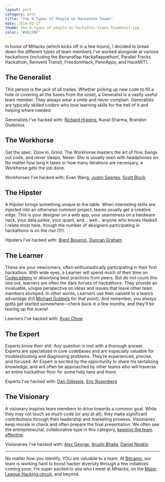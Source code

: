 ```yaml
---
layout: post
category: post
title: "The 6 Types of People on Hackathon Teams"
date: 2014-01-17
thumb: the-6-types-of-people-on-hackathon-teams_thumbnail.jpg
color: "#56220F"
---
```


In honor of MHacks (which kicks off in a few hours), I decided to break down the different types of team members I've worked alongside at various hackathons (including the Bananaflap Hackaflappathon!, Parallel Tracks Hackathon, Reinvent Transit, FreedomHack, PennApps, and HackMIT).

## The Generalist

This person is the jack of all trades. Whether picking up new code to fill a hole or covering all the bases from the onset, a Generalist is a vastly useful team member. They always wear a smile and never complain. Generalists are typically skilled coders who love learning skills for the hell of it and helping where needed.

Generalists I’ve hacked with: [Richard Higgins](https://twitter.com/itsfuntobehappy), Kunal Sharma, Brandon Gudenius

## The Workhorse

Get the spec. Zone in. Grind. The Workhorse masters the art of flow, bangs out code, and never sleeps. Never. She is usually seen with headphones on. No matter how long it takes or how many iterations are necessary, a Workhorse gets the job done.

Workhorses I’ve hacked with: Evan Wang, [Justin Searles](https://twitter.com/jsquirrelz), [Scott Block](https://twitter.com/InsideTheBlock)

## The Hipster

A Hipster brings something unique to the table. When interesting skills are injected into an otherwise common project, teams usually get a creative edge. This is your designer on a web app, your seamstress on a hardware hack, your data junkie, your quant, and… well… anyone who knows Haskell. I relate most here, though the number of designers participating in hackathons is on the rise (!!!).

Hipsters I’ve hacked with: [Brent Bovenzi](https://twitter.com/bbovenzi), [Duncan Graham](https://twitter.com/duncangraham)

## The Learner

These are your newcomers, often enthusiastically participating in their first hackathon. With wide eyes, a Learner will spend much of their time on [Codecademy](https://www.codecademy.com/tracks/web) or absorbing best practices from peers. But do not count this one out, learners are often the dark horses of hackathons. They provide an invaluable, unique perspective on ideas and issues that leave other team members stumped. In other words, Learners use their naiveté to a team’s advantage (h/t [Michael Gubbels](https://twitter.com/mokogobo) for that point). And remember, you always gotta get started somewhere—check back in a few months, and they’ll be tearing up the scene!

Learners I’ve hacked with: [Ryan Chow](https://twitter.com/CHA_RULE)

## The Expert

Experts know their shit. Any question is met with a thorough answer. Experts are specialized in core codebases and are especially valuable for troubleshooting and diagnosing problems. They’re experienced, precise, and focused. An Expert is excited by the opportunity to share his tantalizing knowledge, and will often be approached by other teams who will traverse an entire hackathon floor for some help here and there.

Experts I've hacked with: [Dan Gillespie](https://twitter.com/jollyswagman12), [Eric Rosenberg](https://twitter.com/DrJorts)

## The Visionary

A visionary inspires team members to drive towards a common goal. While they may not touch as much code (or any at all), they make significant contributions through their leadership and marketing prowess. Visionaries keep morale in check and often prepare the final presentation. We often see the entrepreneurial, collaborative type in this category, [keeping the team effective](https://b.vimeocdn.com/ts/435/660/435660973_640.jpg).

Visionaries I've hacked with: [Alex George](https://alexmodo.com/), [Arushi Bhalla](https://twitter.com/kangarushi), [Daniel Noskin](https://twitter.com/dnosk)

---

No matter how you identify, YOU are valuable to a team. At [Bitcamp](https://bit.camp/), our team is working hard to boost hacker diversity through a few initiatives coming soon. I’m super excited to see who I meet at MHacks, on the [Major League Hacking circuit](https://mlh.io/blog/announcing-the-2014-spring-season-lineup-part-1-12-13-2013/), and beyond.

